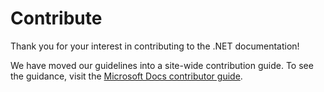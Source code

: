 # Contribute

Thank you for your interest in contributing to the .NET documentation!

We have moved our guidelines into a site-wide contribution guide. To see the guidance, visit the [Microsoft Docs contributor guide](https://docs.microsoft.com/contribute/dotnet/dotnet-contribute).
